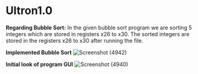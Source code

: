 # Ultron1.0


<b>Regarding Bubble Sort:</b>
In the given bubble sort program we are sorting 5 integers which are stored in registers x26 to x30. The sorted integers are stored in the registers x26 to x30 after running the file.

<b>Implemented Bubble Sort</b>
![Screenshot (4942)](https://user-images.githubusercontent.com/97940574/156924700-1f2f63d8-b67c-4f2f-8e97-9435a321d070.png)



<b>Initial look of program GUI</b>
![Screenshot (4940)](https://user-images.githubusercontent.com/97940574/156884957-a78bc3d6-0079-433b-bd27-aaa661e1ef32.png)
